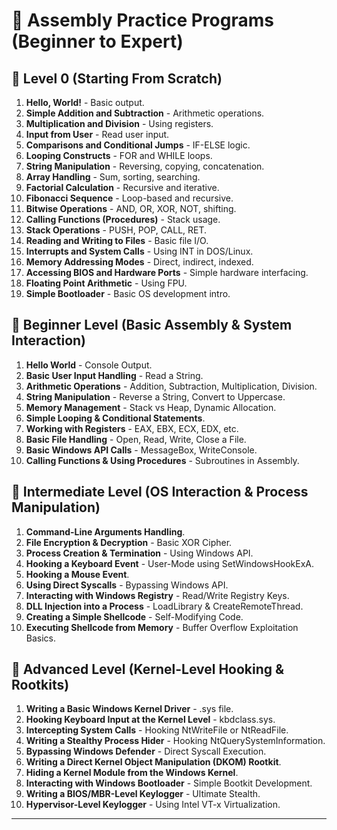 # 🚀 Assembly  Practice Programs (Beginner to Expert)

## 📌 Level 0 (Starting From Scratch)
1. **Hello, World!** - Basic output.
2. **Simple Addition and Subtraction** - Arithmetic operations.
3. **Multiplication and Division** - Using registers.
4. **Input from User** - Read user input.
5. **Comparisons and Conditional Jumps** - IF-ELSE logic.
6. **Looping Constructs** - FOR and WHILE loops.
7. **String Manipulation** - Reversing, copying, concatenation.
8. **Array Handling** - Sum, sorting, searching.
9. **Factorial Calculation** - Recursive and iterative.
10. **Fibonacci Sequence** - Loop-based and recursive.
11. **Bitwise Operations** - AND, OR, XOR, NOT, shifting.
12. **Calling Functions (Procedures)** - Stack usage.
13. **Stack Operations** - PUSH, POP, CALL, RET.
14. **Reading and Writing to Files** - Basic file I/O.
15. **Interrupts and System Calls** - Using INT in DOS/Linux.
16. **Memory Addressing Modes** - Direct, indirect, indexed.
17. **Accessing BIOS and Hardware Ports** - Simple hardware interfacing.
18. **Floating Point Arithmetic** - Using FPU.
19. **Simple Bootloader** - Basic OS development intro.

## 📌 Beginner Level (Basic Assembly & System Interaction)
1. **Hello World** - Console Output.
2. **Basic User Input Handling** - Read a String.
3. **Arithmetic Operations** - Addition, Subtraction, Multiplication, Division.
4. **String Manipulation** - Reverse a String, Convert to Uppercase.
5. **Memory Management** - Stack vs Heap, Dynamic Allocation.
6. **Simple Looping & Conditional Statements**.
7. **Working with Registers** - EAX, EBX, ECX, EDX, etc.
8. **Basic File Handling** - Open, Read, Write, Close a File.
9. **Basic Windows API Calls** - MessageBox, WriteConsole.
10. **Calling Functions & Using Procedures** - Subroutines in Assembly.

## 📌 Intermediate Level (OS Interaction & Process Manipulation)
1. **Command-Line Arguments Handling**.
2. **File Encryption & Decryption** - Basic XOR Cipher.
3. **Process Creation & Termination** - Using Windows API.
4. **Hooking a Keyboard Event** - User-Mode using SetWindowsHookExA.
5. **Hooking a Mouse Event**.
6. **Using Direct Syscalls** - Bypassing Windows API.
7. **Interacting with Windows Registry** - Read/Write Registry Keys.
8. **DLL Injection into a Process** - LoadLibrary & CreateRemoteThread.
9. **Creating a Simple Shellcode** - Self-Modifying Code.
10. **Executing Shellcode from Memory** - Buffer Overflow Exploitation Basics.

## 📌 Advanced Level (Kernel-Level Hooking & Rootkits)
1. **Writing a Basic Windows Kernel Driver** - .sys file.
2. **Hooking Keyboard Input at the Kernel Level** - kbdclass.sys.
3. **Intercepting System Calls** - Hooking NtWriteFile or NtReadFile.
4. **Writing a Stealthy Process Hider** - Hooking NtQuerySystemInformation.
5. **Bypassing Windows Defender** - Direct Syscall Execution.
6. **Writing a Direct Kernel Object Manipulation (DKOM) Rootkit**.
7. **Hiding a Kernel Module from the Windows Kernel**.
8. **Interacting with Windows Bootloader** - Simple Bootkit Development.
9. **Writing a BIOS/MBR-Level Keylogger** - Ultimate Stealth.
10. **Hypervisor-Level Keylogger** - Using Intel VT-x Virtualization.

---

